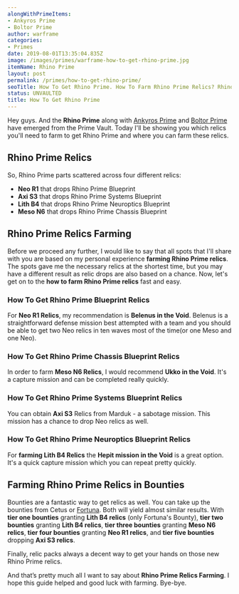 ```yaml
---
alongWithPrimeItems:
- Ankyros Prime
- Boltor Prime
author: warframe
categories:
- Primes
date: 2019-08-01T13:35:04.835Z
image: /images/primes/warframe-how-to-get-rhino-prime.jpg
itemName: Rhino Prime
layout: post
permalink: /primes/how-to-get-rhino-prime/
seoTitle: How To Get Rhino Prime. How To Farm Rhino Prime Relics? Rhino Prime Unvaulted!
status: UNVAULTED
title: How To Get Rhino Prime
---
```

<p>Hey guys. And the <strong>Rhino Prime</strong> along with <a href="/primes/how-to-get-ankyros-prime/" title="How To Get Ankyros Prime">Ankyros Prime</a> and <a href="/primes/how-to-get-boltor-prime/" title="How To Get Boltor Prime">Boltor Prime</a> have emerged from the Prime Vault. Today I'll be showing you which relics you'll need to farm to get Rhino Prime and where you can farm these relics.</p><!--more--> <h2>Rhino Prime Relics</h2> <p>So, Rhino Prime parts scattered across four different relics:</p> <ul>  <li> <b>Neo R1</b> that drops Rhino Prime Blueprint </li>  <li> <b>Axi S3</b> that drops Rhino Prime Systems Blueprint </li>  <li> <b>Lith B4</b> that drops Rhino Prime Neuroptics Blueprint </li>  <li> <b>Meso N6</b> that drops Rhino Prime Chassis Blueprint </li>  </ul> <h2>Rhino Prime Relics Farming</h2> <p>Before we proceed any further, I would like to say that all spots that I'll share with you are based on my personal experience <strong>farming Rhino Prime relics</strong>. The spots gave me the necessary relics at the shortest time, but you may have a different result as relic drops are also based on a chance. Now, let's get on to the <strong>how to farm Rhino Prime relics</strong> fast and easy.</p>  <h3>How To Get Rhino Prime Blueprint Relics</h3>     <p>For <b>Neo R1 Relics</b>, my recommendation is <b>Belenus in the Void</b>. Belenus is a straightforward defense mission best attempted with a team and you should be able to get two Neo relics in ten waves most of the time(or one Meso and one Neo).</p>     <h3>How To Get Rhino Prime Chassis Blueprint Relics</h3>     <p>In order to farm <b>Meso N6 Relics</b>, I would recommend <b>Ukko in the Void</b>. It's a capture mission and can be completed really quickly.</p>     <h3>How To Get Rhino Prime Systems Blueprint Relics</h3>     <p>You can obtain <b>Axi S3</b> Relics from Marduk - a sabotage mission. This mission has a chance to drop Neo relics as well.</p>     <h3>How To Get Rhino Prime Neuroptics Blueprint Relics</h3>     <p>For <strong>farming Lith B4 Relics</strong> the <b>Hepit mission in the Void</b> is a great option. It's a quick capture mission which you can repeat pretty quickly.</p>      <h2>Farming Rhino Prime Relics in Bounties</h2> <p>Bounties are a fantastic way to get relics as well. You can take up the bounties from Cetus or <a href="/fortuna/" title="Warframe Fortuna">Fortuna</a>. Both will yield almost similar results.    With <b>tier one bounties</b> granting <b>Lith B4 relics</b>  (only Fortuna's Bounty),          <b>tier two bounties</b> granting <b>Lith B4 relics</b>,        <b>tier three bounties</b> granting <b>Meso N6 relics</b>,        <b>tier four bounties</b> granting <b>Neo R1 relics</b>,       and <b>tier five bounties</b> dropping <b>Axi S3 relics</b>.      <p>Finally, relic packs always a decent way to get your hands on those new Rhino Prime relics.</p> <p>And that’s pretty much all I want to say about <strong>Rhino Prime Relics Farming</strong>. I hope this guide helped and good luck with farming. Bye-bye.</p>